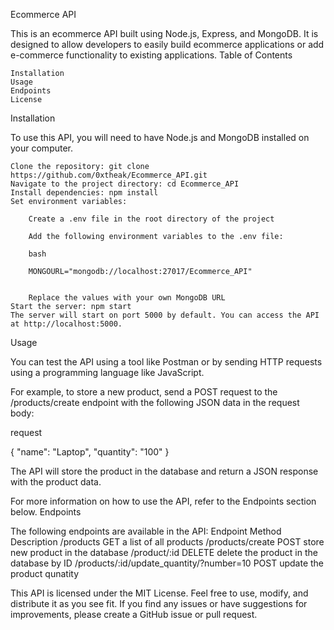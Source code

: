 Ecommerce API

This is an ecommerce API built using Node.js, Express, and MongoDB. It is designed to allow developers to easily build ecommerce applications or add e-commerce functionality to existing applications.
Table of Contents

    Installation
    Usage
    Endpoints
    License

Installation

To use this API, you will need to have Node.js and MongoDB installed on your computer.

    Clone the repository: git clone https://github.com/0xtheak/Ecommerce_API.git
    Navigate to the project directory: cd Ecommerce_API
    Install dependencies: npm install
    Set environment variables:

        Create a .env file in the root directory of the project

        Add the following environment variables to the .env file:

        bash

        MONGOURL="mongodb://localhost:27017/Ecommerce_API"


        Replace the values with your own MongoDB URL
    Start the server: npm start
    The server will start on port 5000 by default. You can access the API at http://localhost:5000.

Usage

You can test the API using a tool like Postman or by sending HTTP requests using a programming language like JavaScript.

For example, to store a new product, send a POST request to the /products/create endpoint with the following JSON data in the request body:

request

{
    "name": "Laptop",
    "quantity": "100"
}

The API will store the product in the database and return a JSON response with the product data.


For more information on how to use the API, refer to the Endpoints section below.
Endpoints

The following endpoints are available in the API:
Endpoint	Method	Description
/products	GET	a list of all products
/products/create	POST	store new product in the database
/product/:id	DELETE	delete the product in the database by ID
/products/:id/update_quantity/?number=10	POST	update the product qunatity

This API is licensed under the MIT License. Feel free to use, modify, and distribute it as you see fit. If you find any issues or have suggestions for improvements, please create a GitHub issue or pull request.